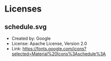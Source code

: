 # Licenses

## schedule.svg
- Created by: Google
- License: Apache License, Version 2.0
- Link: https://fonts.google.com/icons?selected=Material%20Icons%3Aschedule%3A
